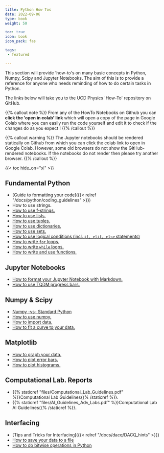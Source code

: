 ```yaml
---
title: Python How Tos
date: 2022-09-06
type: book
weight: 50

toc: true
icon: book
icon_pack: fas

tags:
 - featured

---
```


This section will provide  'how-to's on many basic concepts in Python,
Numpy, Scipy and Jupyter Notebooks. The aim of this is to provide a
reference for anyone who needs reminding of how to do certain tasks in
Python.

The links below will
take you to the UCD Physics 'How-To' repository on GitHub.

{{% callout note %}}
From any of the HowTo Notebooks on Github you can **click the 'open in colab' link** which
will open a copy of the page in Google Colab  where you can easily run the code
yourself and edit it to check if the changes do as you expect !
{{% /callout %}}


{{% callout warning %}} The Jupyter notebooks should be rendered
statically on Github from which you can click the colab link to open
in Google Colab. However, some old browsers do not show the GitHub-rendered
notebooks. If the notebooks do not render then please try another
browser.  {{% /callout %}}

{{< toc hide_on="xl" >}}


## Fundamental Python
- [Guide to formatting your code]({{< relref "/docs/python/coding_guidelines" >}})
- How to use strings.
- [How to use f-strings.](https://github.com/UCD-Physics/Python-HowTos/blob/main/f_strings.ipynb)
- [How to use lists.](https://github.com/UCD-Physics/Python-HowTos/blob/main/Lists.ipynb)
- [How to use tuples.](https://github.com/UCD-Physics/Python-HowTos/blob/main/Tuples.ipynb)
- [How to use dictionaries.](https://github.com/UCD-Physics/Python-HowTos/blob/main/Dictionaries.ipynb)
- [How to use sets.](https://github.com/UCD-Physics/Python-HowTos/blob/main/Sets.ipynb)
- [How to use logical conditions (incl. `if, elif, else` statements)](https://github.com/UCD-Physics/Python-HowTos/blob/main/Logic.ipynb)
- [How to write `for` loops.](https://github.com/UCD-Physics/Python-HowTos/blob/main/For_Loops.ipynb)
- [How to write `while` loops.](https://github.com/UCD-Physics/Python-HowTos/blob/main/While_Loops.ipynb)
- [How to write and use functions.](https://github.com/UCD-Physics/Python-HowTos/blob/main/Functions2.ipynb)



## Jupyter Notebooks
- [How to format your Jupyter Notebook with Markdown.](https://github.com/UCD-Physics/Python-HowTos/blob/main/How_to_use_markdown_cells.ipynb)
- [How to use TQDM progress bars.](https://github.com/UCD-Physics/Python-HowTos/blob/main/tqdm.ipynb)



## Numpy & Scipy
- [Numpy -vs- Standard Python](https://github.com/UCD-Physics/Python-HowTos/blob/main/Numpy-vs-StandardPython.ipynb)
- [How to use numpy.](https://github.com/UCD-Physics/Python-HowTos/blob/main/Numpy.ipynb)
- [How to import data.](https://github.com/UCD-Physics/Python-HowTos/blob/main/Importing_Data_Numpy.ipynb)
- [How to fit a curve to your data.](https://github.com/UCD-Physics/Python-HowTos/blob/main/Curve_fit.ipynb)

## Matplotlib
- [How to graph your data.](https://github.com/UCD-Physics/Python-HowTos/blob/main/Matplotlib1.ipynb)
- [How to plot error bars.](https://github.com/UCD-Physics/Python-HowTos/blob/main/Error_Bars.ipynb)
- [How to plot histograms.](https://github.com/UCD-Physics/Python-HowTos/blob/main/Pyplot_Hist.ipynb)


## Computational Lab. Reports
- {{% staticref "files/Computational_Lab_Guidelines.pdf" %}}Computational Lab Guidelines{{% /staticref %}}.
- {{% staticref "files/AI_Guidelines_Adv_Labs.pdf" %}}Computational Lab AI Guidelines{{% /staticref %}}.


## Interfacing
- [Tips and Tricks for Interfacing]({{< relref "/docs/dacq/DACQ_hints" >}})
- [How to save your data to a file](https://github.com/UCD-Physics/Python-HowTos/blob/main/Saving_Data_Numpy.ipynb)
- [How to do bitwise operations in Python](https://github.com/UCD-Physics/Python-HowTos/blob/main/Bitwise_operations.ipynb)


